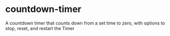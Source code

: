 # countdown-timer
A countdown timer that counts down from a set time to zero, with options to stop, reset, and restart the Timer
